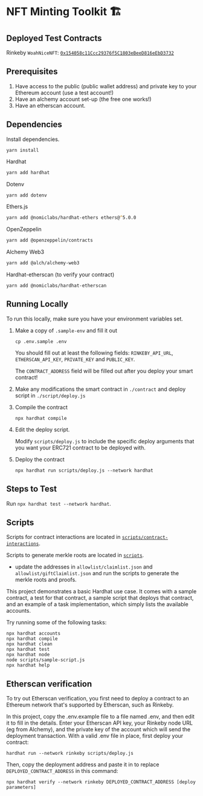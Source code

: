# NFT Minting Toolkit 🏗️

## Deployed Test Contracts

Rinkeby `WoahNiceNFT`: [`0x154058c11Ccc29376f5C1803eBeeD816eEbD3732`](https://rinkeby.etherscan.io/address/0x154058c11Ccc29376f5C1803eBeeD816eEbD3732)

## Prerequisites

1. Have access to the public (public wallet address) and private key to your Ethereum account (use a test account!)
2. Have an alchemy account set-up (the free one works!)
3. Have an etherscan account.

## Dependencies

Install dependencies.

```
yarn install
```

Hardhat

```zsh
yarn add hardhat
```

Dotenv

```zsh
yarn add dotenv
```

Ethers.js

```zsh
yarn add @nomiclabs/hardhat-ethers ethers@^5.0.0
```

OpenZeppelin

```zsh
yarn add @openzeppelin/contracts
```

Alchemy Web3

```zsh
yarn add @alch/alchemy-web3
```

Hardhat-etherscan (to verify your contract)

```
yarn add @nomiclabs/hardhat-etherscan
```

## Running Locally

To run this locally, make sure you have your environment variables set.

1. Make a copy of `.sample-env` and fill it out

   ```
   cp .env.sample .env
   ```

   You should fill out at least the following fields: `RINKEBY_API_URL`, `ETHERSCAN_API_KEY`, `PRIVATE_KEY` and `PUBLIC_KEY`.

   The `CONTRACT_ADDRESS` field will be filled out after you deploy your smart contract!

2. Make any modifications the smart contract in `./contract` and deploy script in `./script/deploy.js`
3. Compile the contract
   ```
   npx hardhat compile
   ```
4. Edit the deploy script.

   Modify `scripts/deploy.js` to include the specific deploy arguments that you want your ERC721 contract to be deployed with.

5. Deploy the contract
   ```
   npx hardhat run scripts/deploy.js --network hardhat
   ```

## Steps to Test

Run `npx hardhat test --network hardhat`.

## Scripts

Scripts for contract interactions are located in [`scripts/contract-interactions`](scripts/contract-interactions).

Scripts to generate merkle roots are located in [`scripts`](scripts).

- update the addresses in `allowlist/claimlist.json` and `allowlist/giftClaimlist.json` and run the scripts to generate the merkle roots and proofs.

This project demonstrates a basic Hardhat use case. It comes with a sample contract, a test for that contract, a sample script that deploys that contract, and an example of a task implementation, which simply lists the available accounts.

Try running some of the following tasks:

```shell
npx hardhat accounts
npx hardhat compile
npx hardhat clean
npx hardhat test
npx hardhat node
node scripts/sample-script.js
npx hardhat help
```

## Etherscan verification

To try out Etherscan verification, you first need to deploy a contract to an Ethereum network that's supported by Etherscan, such as Rinkeby.

In this project, copy the .env.example file to a file named .env, and then edit it to fill in the details. Enter your Etherscan API key, your Rinkeby node URL (eg from Alchemy), and the private key of the account which will send the deployment transaction. With a valid .env file in place, first deploy your contract:

```shell
hardhat run --network rinkeby scripts/deploy.js
```

Then, copy the deployment address and paste it in to replace `DEPLOYED_CONTRACT_ADDRESS` in this command:

```shell
npx hardhat verify --network rinkeby DEPLOYED_CONTRACT_ADDRESS [deploy parameters]
```
